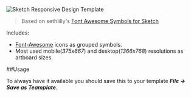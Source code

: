 ![Sketch Responsive Design Template](http://i.imgur.com/b86Pwj8.png)

> Based on sethlilly's [Font Awesome Symbols for Sketch](https://github.com/sethlilly/Font-Awesome-Symbols-for-Sketch)

Includes:

- [Font-Awesome](https://fortawesome.github.io/Font-Awesome/) icons as grouped symbols.
- Most used mobile(_375x667_) and desktop(_1366x768_) resolutions as artboard sizes.

##Usage

To always have it available you should save this to your template ***File -> Save as Teamplate***.